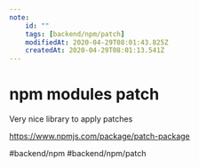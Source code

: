 ```yaml
---
note:
    id: ""
    tags: [backend/npm/patch]
    modifiedAt: 2020-04-29T08:01:43.825Z
    createdAt: 2020-04-29T08:01:13.541Z
---
```

# npm modules patch
Very nice library to apply patches

https://www.npmjs.com/package/patch-package

#backend/npm #backend/npm/patch 